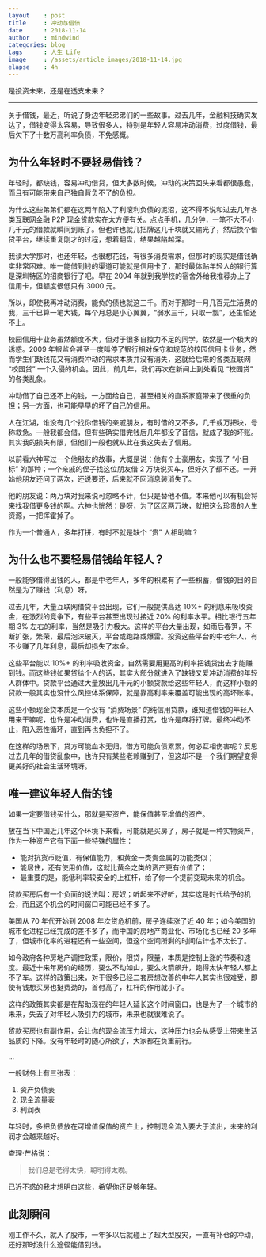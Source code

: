 ```yaml
---
layout    : post
title     : 冲动与借债
date      : 2018-11-14
author    : mindwind
categories: blog
tags      : 人生 Life
image     : /assets/article_images/2018-11-14.jpg
elapse    : 4h
---
```


是投资未来，还是在透支未来？

---

关于借钱，最近，听说了身边年轻弟弟们的一些故事。过去几年，金融科技确实发达了，借钱变得太容易，导致很多人，特别是年轻人容易冲动消费，过度借钱，最后欠下了十数万高利率负债，不免感概。


## 为什么年轻时不要轻易借钱？
年轻时，都缺钱，容易冲动借贷，但大多数时候，冲动的决策回头来看都很愚蠢，而且有可能带来自己独自背负不了的负担。

为什么这些弟弟们都在这两年陷入了利滚利负债的泥沼，这不得不说和过去几年各类互联网金融 P2P 现金贷款实在太方便有关。点点手机，几分钟，一笔不大不小几千元的借款就瞬间到账了。但也许也就几把牌这几千块就又输光了，然后换个借贷平台，继续重复刚才的过程，想着翻盘，结果越陷越深。

我读大学那时，也还年轻，也很想花钱，有很多消费需求，但那时的现实是借钱确实非常困难。唯一能借到钱的渠道可能就是信用卡了，那时最体贴年轻人的银行算是深圳特区的招商银行了吧。早在 2004 年就到我学校的宿舍外给我推荐办上了信用卡，但额度很低只有 3000 元。

所以，即使我再冲动消费，能负的债也就这三千。而对于那时一月几百元生活费的我，三千已算一笔大钱，每个月总是小心翼翼，“弱水三千，只取一瓢”，还生怕还不上。

校园信用卡业务虽然额度不大，但对于很多自控力不足的同学，依然是一个极大的诱惑。2009 年银监会甚至一度叫停了银行相对保守和规范的校园信用卡业务，然而学生们缺钱花又有消费冲动的需求本质并没有消失，这就给后来的各类互联网 “校园贷” 一个入侵的机会。因此，前几年，我们再次在新闻上到处看见 “校园贷” 的各类乱象。

冲动借了自己还不上的钱，一方面给自己，甚至相关的直系家庭带来了很重的负担；另一方面，也可能早早的坏了自己的信用。

人在江湖，谁没有几个找你借钱的亲戚朋友，有时借的又不多，几千或万把块，号称救急。一般我都会借，但有些确实借完钱后几年都没了音信，就成了我的坏账。其实我的损失有限，但他们一般也就从此在我这失去了信用。

以前看六神写过一个他朋友的故事，大概是说：他有个土豪朋友，实现了 “小目标” 的那种；一个亲戚的侄子找这位朋友借 2 万块说买车，但好久了都不还。一开始他朋友还问了两次，还说要还，后来就不回消息装消失了。

他的朋友说：两万块对我来说可忽略不计，但只是替他不值。本来他可以有机会将来找我借更多钱的啊。六神也恍然：是呀，为了区区两万块，就把这么珍贵的人生资源，一把挥霍掉了。

作为一个普通人，多年打拼，有时不就是缺个 “贵” 人相助嘛？


## 为什么也不要轻易借钱给年轻人？
一般能够借得出钱的人，都是中老年人，多年的积累有了一些积蓄，借钱的目的自然是为了赚钱（利息）呀。

过去几年，大量互联网借贷平台出现，它们一般提供高达 10%+ 的利息来吸收资金，在激烈的竞争下，有些平台甚至出现过接近 20% 的利率水平。相比银行五年期 3% 左右的利率，当然是吸引力极大。这样的平台大量出现，如雨后春笋，不断扩张，繁荣，最后泡沫破灭，平台或跑路或爆雷。投资这些平台的中老年人，有不少赚了几年利息，最后却损失了本金。

这些平台能以 10%+ 的利率吸收资金，自然需要用更高的利率把钱贷出去才能赚到钱。而这些钱如果贷给个人的话，其实大部分就进入了缺钱又爱冲动消费的年轻人群体中。贷款平台通过大量放出几千元的小额贷款给这些年轻人，而这样小额的贷款一般其实也没什么风控体系保障，就是靠高利率来覆盖可能出现的高坏账率。

这些小额现金贷本质是一个没有 “消费场景” 的纯信用贷款，谁知道借钱的年轻人用来干嘛呢，也许是冲动消费，也许是直播打赏，也许是麻将打牌。最终冲动不止，陷入恶性循环，直到再也负担不了。

在这样的场景下，贷方可能血本无归，借方可能负债累累，何必互相伤害呢？反思过去几年的借贷乱象中，也许只有某些老赖赚到了，但这却不是一个我们期望变得更美好的社会生活环境呀。


## 唯一建议年轻人借的钱
如果一定要借钱买什么，那就是买资产，能保值甚至增值的资产。

放在当下中国近几年这个环境下来看，可能就是买房了，房子就是一种实物资产，作为一种资产它有下面一些特殊的属性：

  - 能对抗货币贬值，有保值能力，和黄金一类贵金属的功能类似；
  - 能居住，还有使用价值，这就比黄金之类的资产更有价值了；
  - 最重要的是，能低利率较安全的上杠杆，给了你一个提前变现未来的机会。

贷款买房后有一个负面的说法叫：房奴；听起来不好听，其实这是时代给予的机会，而且这个机会的时间窗口可能已经不多了。

美国从 70 年代开始到 2008 年次贷危机前，房子连续涨了近 40 年；如今美国的城市化进程已经完成的差不多了，而中国的房地产商业化、市场化也已经 20 多年了，但城市化率的进程还有一些空间，但这个空间所剩的时间估计也不太长了。

如今政府各种房地产调控政策，限价，限贷，限量，本质是控制上涨的节奏和速度。最近十来年房价的经历，要么不动如山，要么火箭飙升，跑得太快年轻人都上不了车。这样的政策出来，对于很多已经二套房想改善的中年人其实也很难受，即使有钱想买房也挺费劲的，首付高了，杠杆的作用就小了。

这样的政策其实都是在帮助现在的年轻人延长这个时间窗口，也是为了一个城市的未来，失去了对年轻人吸引力的城市，未来也就很难说了。

贷款买房也有副作用，会让你的现金流压力增大，这种压力也会从感受上带来生活品质的下降。没有年轻时的随心所欲了，大家都在负重前行。

...

一般财务上有三张表：

  1. 资产负债表
  2. 现金流量表
  3. 利润表

年轻时，多把负债放在可增值保值的资产上，控制现金流入要大于流出，未来的利润才会越来越好。

查理·芒格说：

> 我们总是老得太快，聪明得太晚。

已近不惑的我才想明白这些，希望你还足够年轻。


## 此刻瞬间
刚工作不久，就入了股市，一年多以后就碰上了超大型股灾，一直有补仓的冲动，还好那时没什么途径能借到钱。
